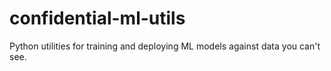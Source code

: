 # confidential-ml-utils
Python utilities for training and deploying ML models against data you can't see.
